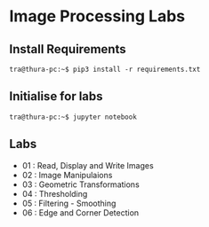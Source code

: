 # Image Processing Labs

## Install Requirements

```{r, engine='bash', count_lines}
tra@thura-pc:~$ pip3 install -r requirements.txt
```

## Initialise for labs
```{r, engine='bash', count_lines}
tra@thura-pc:~$ jupyter notebook
```

## Labs

- 01 : Read, Display and Write Images
- 02 : Image Manipulaions
- 03 : Geometric Transformations
- 04 : Thresholding
- 05 : Filtering - Smoothing
- 06 : Edge and Corner Detection
